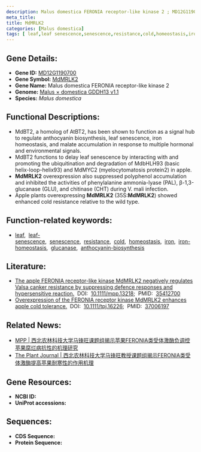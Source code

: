```yaml
---
description: Malus domestica FERONIA receptor-like kinase 2 ; MD12G1190700 ; Malus domestica
meta_title:
title: MdMRLK2
categories: [Malus domestica]
tags: [ leaf,leaf senescence,senescence,resistance,cold,homeostasis,iron,iron homeostasis,glucanase,anthocyanin biosynthesis ]
---
```


## Gene Details:
- **Gene ID:**	[MD12G1190700]()
- **Gene Symbol:** <u>MdMRLK2</u>
- **Gene Name:** Malus domestica FERONIA receptor-like kinase 2
- **Genome:** [Malus × domestica GDDH13 v1.1](https://www.rosaceae.org/species/malus/malus_x_domestica/genome_v1.0)
- **Species:** *Malus domestica*

## Functional Descriptions:
   - MdBT2, a homolog of AtBT2, has been shown to function as a signal hub to regulate anthocyanin biosynthesis, leaf senescence, iron homeostasis, and malate accumulation in response to multiple hormonal and environmental signals.
   - MdBT2 functions to delay leaf senescence by interacting with and promoting the ubiquitination and degradation of MdbHLH93 (basic helix-loop-helix93) and MdMYC2 (myelocytomatosis protein2) in apple.
   - **MdMRLK2** overexpression also suppressed polyphenol accumulation and inhibited the activities of phenylalanine ammonia-lyase (PAL), β-1,3-glucanase (GLU), and chitinase (CHT) during V. mali infection.
   - Apple plants overexpressing **MdMRLK2** (35S:**MdMRLK2**) showed enhanced cold resistance relative to the wild type.

## Function-related keywords:
   - [leaf](/tags/leaf/),&nbsp;&nbsp;[leaf-senescence](/tags/leaf-senescence/),&nbsp;&nbsp;[senescence](/tags/senescence/),&nbsp;&nbsp;[resistance](/tags/resistance/),&nbsp;&nbsp;[cold](/tags/cold/),&nbsp;&nbsp;[homeostasis](/tags/homeostasis/),&nbsp;&nbsp;[iron](/tags/iron/),&nbsp;&nbsp;[iron-homeostasis](/tags/iron-homeostasis/),&nbsp;&nbsp;[glucanase](/tags/glucanase/),&nbsp;&nbsp;[anthocyanin-biosynthesis](/tags/anthocyanin-biosynthesis/)

## Literature:
   - [The apple FERONIA receptor-like kinase MdMRLK2 negatively regulates Valsa canker resistance by suppressing defence responses and hypersensitive reaction.]( https://bsppjournals.onlinelibrary.wiley.com/doi/10.1111/mpp.13218)&nbsp;&nbsp;DOI:&nbsp;&nbsp;[10.1111/mpp.13218](https://bsppjournals.onlinelibrary.wiley.com/doi/10.1111/mpp.13218);&nbsp;&nbsp;PMID:&nbsp;&nbsp;[35412700](https://pubmed.ncbi.nlm.nih.gov/35412700/)
   - [Overexpression of the FERONIA receptor kinase MdMRLK2 enhances apple cold tolerance.]( https://onlinelibrary.wiley.com/doi/10.1111/tpj.16226)&nbsp;&nbsp;DOI:&nbsp;&nbsp;[10.1111/tpj.16226](https://onlinelibrary.wiley.com/doi/10.1111/tpj.16226);&nbsp;&nbsp;PMID:&nbsp;&nbsp;[37006197](https://pubmed.ncbi.nlm.nih.gov/37006197/)

## Related News:
   - [MPP | 西北农林科技大学马锋旺课题组揭示苹果FERONIA类受体激酶负调控苹果腐烂病抗性的机理研究](https://mp.weixin.qq.com/s?__biz=Mzg3MDEwNDEyMg==&mid=2247528336&idx=2&sn=3d9c7cd7367c8b96c503e02462a7329d&chksm=ce90c2c5f9e74bd3f64d83338922c84c88660889bd981b23b1538b8fe1f376dc1524c664d869&scene=27#wechat_redirect)
   - [The Plant Journal | 西北农林科技大学马锋旺教授课题组揭示FERONIA类受体激酶提高苹果耐寒性的作用机理](https://mp.weixin.qq.com/s/WjwViujYZD6asnxOshfSPg)

## Gene Resources:
- **NCBI ID:**  [](https://www.ncbi.nlm.nih.gov/gene/?term=)
- **UniProt accessions:** [](https://www.uniprot.org/uniprotkb//entry)



## Sequences:
- **CDS Sequence:**
- **Protein Sequence:**
